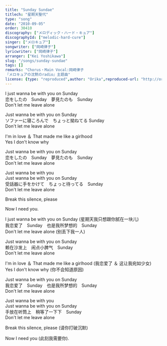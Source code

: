 ```yaml
---
title: "Sunday Sundae"
titlech: "星期天聖代"
type: "song"
date: "2010-09-05"
order: 30410
discography: ["メロディック・ハード・キュア"]
discographyId: ["melodic-hard-cure"]
singer: ["メロキュア"]
songwriter: ["岡崎律子"]
lyricwriter: ["岡崎律子"]
arranger: ["Kei Yoshikawa"]
slug: "/songs/sunday-sundae"
tags: []
remarks: "Chorus・Main Vocal:岡崎律子
『メロキュアの沈黙のradio』主题曲"
license: {type: "reproduced",author: "Orika",reproduced-url: "http://orikamushi.myweb.hinet.net/",reproduced-website: "織歌蟲網站"}
---
```


I just wanna be with you on Sunday   
恋をしたの　Sunday　夢見たのも　Sunday   
Don't let me leave alone   
  
Just wanna be with you on Sunday   
ソファーに寝ころんで　ちょっと拗ねてる Sunday   
Don't let me leave alone   
  
I'm in love ＆ That made me like a girlhood   
Yes I don't know why   
  
Just wanna be with you on Sunday   
恋をしたの　Sunday　夢見たのも　Sunday   
Don't let me leave alone   
  
Just wanna be with you   
Just wanna be with you on Sunday   
受話器に手をかけて　ちょっと待ってる　Sunday   
Don't let me leave alone   
  
Break this silence, please   
  
Now I need you.  

<!-- 翻译 -->

I just wanna be with you on Sunday (星期天我只想跟你腻在一块儿)  
我恋爱了　Sunday　也是我所梦想的　Sunday   
Don't let me leave alone (别丢下我一人)  
  
Just wanna be with you on Sunday   
赖在沙发上　闹点小脾气　Sunday   
Don't let me leave alone   
  
I'm in love ＆ That made me like a girlhood (我恋爱了 ＆ 这让我宛如少女)  
Yes I don't know why (你不会知道原因)  
  
Just wanna be with you on Sunday   
我恋爱了　Sunday　也是我所梦想的　Sunday   
Don't let me leave alone   
  
Just wanna be with you   
Just wanna be with you on Sunday   
手放在听筒上　稍等了一下下　Sunday   
Don't let me leave alone   
  
Break this silence, please (请你打破沉默)  
  
Now I need you (此刻我需要你).
